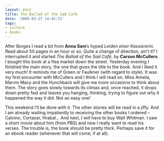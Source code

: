 ```yaml
---
layout: post
title: The Ballad of the Sad Café
date: '2009-03-27 14:45:31'
tags:
- culture
- books
---
```


After Borges I read a bit from **Anna Sam**’s hyped *Leiden einer Kassiererin*. Read about 50 pages in an hour or so. Quite a change of direction, ain’t it? I interrupted it and started *The Ballad of the Sad Café*, by **Carson McCullers**. I bought this book at a flea market down the street. Yesterday evening I finished the main story, the one that gives the title to the book. And I liked it very much! It reminds me of Green or Faulkner (with regard to style). It was my first encounter with McCullers and I think I will read on. Miss Amelia, Marvin Macy and the Hunchback will give me more occasions to think about them. The story goes slowly towards its climax and, once reached, it drops down pretty fast and leaves you hanging, thinking, trying to figure out why it happened the way it did. Not an easy one! 

This weekend I’ll be done with it. The other stories will be read in a jiffy. And I am already waiting impatiently to receiving the other books I ordered – Calvino, Cortazar, Hrabal… And next, I will have to buy Walt Whitman. I saw a short movie about him (from PBS) and now I really want to read his verses. The trouble is, the book should be pretty thick. Perhaps save it for an ebook reader (whenever that will come; if at all). 

